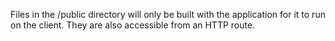 Files in the /public directory will only be built with the application for it to run on the client. They are also accessible from an HTTP route.